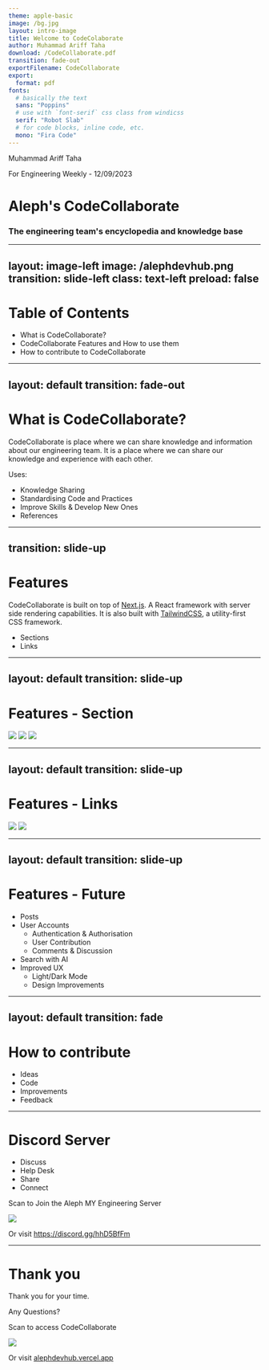 ```yaml
---
theme: apple-basic
image: /bg.jpg
layout: intro-image
title: Welcome to CodeColaborate
author: Muhammad Ariff Taha
download: /CodeCollaborate.pdf
transition: fade-out
exportFilename: CodeCollaborate
export:
  format: pdf
fonts:
  # basically the text
  sans: "Poppins"
  # use with `font-serif` css class from windicss
  serif: "Robot Slab"
  # for code blocks, inline code, etc.
  mono: "Fira Code"
---
```


<div class="absolute top-10 left-10">
  <p class="font-size-3 !mb-0">
    Muhammad Ariff Taha
  </p>
  <p class="font-size-2 !mt-0">
    For Engineering Weekly - 12/09/2023
  </p>
</div>

<div class="absolute bottom-10 left-10">
  <h1 id="cover-title">Aleph's CodeCollaborate</h1>
  <h3>The engineering team's encyclopedia and knowledge base</h3>
</div>

<!-- Hello, My name is Taha and today I'll be talking about CodeCollaborate. Take notes and write down your questions and we'll address them at the end of the presentation -->

---
layout: image-left
image: /alephdevhub.png 
transition: slide-left
class: text-left
preload: false
---

<div class=" p-4">
<h1 class="text-blue">Table of Contents</h1>

<ul>
  <li 
    v-motion
    :initial="{ x : 100, opacity : 0 }"
    :enter="{ x: 0, opacity: 1, transition: { duration: 1000 }}"
    > What is CodeCollaborate?</li>
  <li
    v-motion
    :initial="{ x : 100, opacity : 0 }"
    :enter="{ x: 0, opacity: 1, transition: { duration: 1000 ,delay : 200}}"
    >CodeCollaborate Features and How to use them</li>
    <li
    v-motion
    :initial="{ x : 100, opacity : 0 }"
    :enter="{ x: 0, opacity: 1, transition: { duration: 1000 ,delay : 600}}"
    >  How to contribute to CodeCollaborate</li>
</ul>
</div>


<!-- Today, we will talk about what is CodeCollaborate, its features (current and future/planned), how to use it and how to contribute to it. -->
 

---
layout: default
transition: fade-out
---

<div className="w-full h-full flex flex-col justify-center items-start">
  <h1>What is CodeCollaborate?</h1>

  <p class="w-2xl">CodeCollaborate is place where we can share knowledge and information about our
    engineering team. It is a place where we can share our knowledge and experience
    with each other.
  </p>

  <p>Uses:</p>
  <ul>
    <li>Knowledge Sharing</li>
    <li>Standardising Code and Practices</li>
    <li>Improve Skills & Develop New Ones</li>
    <li>References</li>
  </ul>
</div>

<!-- 

Knowledge sharing is a key part of our engineering culture.

Engineers and engineering as a whole can only improve if we share and support each other. 

I hope we can fully utilise this platform for everyone's benefit.

CodeCollaborate will be our one stop destination to share knowledge with our peers. 

In the future we hope to also implement standars across all our projects.

This will not only benefit us here, where we can have multiple projects,

some with similar requirements, but also those in the future. 

If we ever decide to continue our journey elsewhere, at least handover doesn't have to be difficult 

We can also use this platform to improve our skills and develop new ones.

For example, recently I've noticed gaps in my knowledge while helping out with other projects.

I might not know where to find the information I need, I would probably have to put in effort to find it.

I've been trying to fill those gaps by reading up on the topics and sharing what I've learnt with the team.

And I can share what I've learnt with the team through CodeCollaborate, so you don't have to struggle as I did.

Lastly, it can also be a platform for references for when we need to look back on something we've done before.

-->

---
transition: slide-up
---

<div class="w-full h-full flex flex-col justify-center items-start">
  <h1 class="heading">Features</h1>

<div >
  <p class="w-2xl">CodeCollaborate is built on top of <a href="https://nextjs.org/">Next.js</a>. A React framework with server side rendering capabilities. It is also built with <a href="https://tailwindcss.com/">TailwindCSS</a>, a utility-first CSS framework.
  </p>

  <ul>
    <li>Sections</li>
    <li>Links</li>
  </ul>
</div>

  </div>

<!-- 
  CodeCollaborate is built on top of Next.js and uses TailwindCSS for styling.

  It is hosted on Vercel and uses MongoDB Atlas for its database.

  Currently, CodeCollaborate has 2 main features, Sections and Links.
 -->
---
layout: default
transition: slide-up
---

<div class="w-full h-full flex flex-col justify-center items-start p-4">
  <h1 class="heading">Features - Section</h1>

<div class="grid grid-cols-2 gap-2 grid-rows-2 grid-justify-center grid-items-center">
  <img src="/sections.png" class="row-span-1 w-80" />
  <img src="/edit-sections.png"  class="row-span-2 w-100" />
  <img src="/create-sections.png" class="row-span-1 w-80" />
</div>

</div>

<!-- 
  Sections are where we can categorise our content.
  
  You can add a new Section by clicking on the "Add Section" button.

  Each section has a title and a description.

  Title is mandatory while description is optional.

  The slug is automatically generated from the title and will be used in the URL.

  The button can be found on the home page.

  You can also edit the section by clicking on the "Edit" button.

  On the edit screen, you can edit, deleted and add links attached to the section.

 -->

---
layout: default
transition: slide-up
---

<div class="w-full h-full flex flex-col justify-center items-start  p-4">
  <h1 class="heading">Features - Links</h1>

<div class="grid grid-cols-2 gap-2 grid-rows-2">
  <img src="/links.png" class="row-span-1" />
  <img src="/add-links.png"  class="row-span-2" />
</div>

</div>


<!-- 

  Links are where we can add our content.

  You can add a new Link by clicking on the "Add Link" button.

  Each link has a title, url, section and an image.

  All fields are mandatory.

  The image is currently hosted on Cloudinary.

  You can also edit the link by clicking on the "Edit" button.

 -->

---
layout: default
transition: slide-up
---

<div class="w-full h-full flex flex-col justify-center items-start  p-4">
  <h1 class="heading">Features - Future</h1>

  <ul>
    <li>Posts</li>
    <li>User Accounts
      <ul class="!mt-0">
        <li>Authentication & Authorisation</li>
        <li>User Contribution</li>
        <li>Comments & Discussion</li>
      </ul>
    </li>
    <li>Search with AI</li>
    <li>Improved UX
      <ul class="!mt-0">
        <li>Light/Dark Mode</li>
        <li>Design Improvements</li>
      </ul>
    </li>
  </ul>

</div>


<!-- 

These are some of the features that we are planning to implement in the future.

Firstly, we want to have a blog like feature where we can post articles and tutorials.

This will be useful for sharing knowledge and experience that can't be shared through links.

Ideally, we want to have a login system where only Alephians can access CodeCollaborate.

This will allow us to have more control over the content and who can access it as well as display user contributions.

Which means Links and Posts can be attributed to the user who created them.

We also want to have a search feature where you can search for content and possibly AI integration to improve the search results.

Lastly, we want to improve the UX of CodeCollaborate.

We want to have a light and dark mode for those who prefer one over the other.

We also want to improve the design of CodeCollaborate to make it more appealing and easier to use.

This is where we need your help.

-->

---
layout: default
transition: fade
---

<div class="w-full h-full flex flex-col justify-center items-start p-4">
  <h1 class="heading">How to contribute</h1>

  <ul>
    <li v-click>Ideas</li>
    <li v-click>Code</li>
    <li v-click>Improvements</li>
    <li v-click>Feedback</li>
  </ul>


</div>

<!--
How to contribute to CodeCollaborate?

You can contribute to CodeCollaborate in many ways.

Ideas.

If you have any ideas on how to improve CodeCollaborate, you can share them with us.

Code.

If you don't have any ideas, but you want to contribute, you can help us with the code.

We have a list of features and improvements that we want to implement.

Improvements.

If you think there are things that can be improved, better implementation, better design, etc.

Feedback.

Lastly, if you have any feedback, share. 

We want to make CodeCollaborate as useful as possible for everyone.
-->

---

<div class="w-full h-full flex flex-row justify-center items-start p-4">
  <div class="w-1/2 flex gap-4 flex-col">
    <h1 class="heading">Discord Server</h1>
    <ul>
      <li>Discuss</li>
      <li>Help Desk</li>
      <li>Share</li>
      <li>Connect</li>
    </ul>
  </div>
  <div class="flex flex-col justify-center items-center">
    <p>Scan to Join the Aleph MY Engineering Server</p>
    <img src="/CodeColaborate.svg" class="w-70 mx-auto" /> 
    <p>Or visit <a href="https://discord.gg/hhD5BfFm">https://discord.gg/hhD5BfFm</a></p>
  </div>
</div>

<!-- 
We also have a Discord server for the engineering team.

You can join the server by scanning the QR code or by visiting the URL.

We can use the server to discuss, ask for help, share and connect with each other.

We have prepared some roles for you to choose from. 

You can choose the roles that describes you best and you will be notified when there are updates.

We hope that the discord server will be a place where we can connect with each other and share our knowledge and experience.

It will also help engineers in the same project to communicate and collaborate with each other through the dedicated project channels.

If your role is not listed, or you want to add a new role, create a new channel or category, implement a new feature, bots, etc, you can contact an admin to have it added.
-->

---

<div class="w-full h-full flex flex-row justify-center items-center p-4">
 <div class="w-1/2 flex gap-4 flex-col">
  <h1 class="heading">Thank you</h1>
  <p>Thank you for your time.</p> 
  <p>Any Questions?</p>
  </div>

  <div>
    <p>Scan to access CodeCollaborate</p>
    <img src="/CodeColaborate.svg" class="w-70 mx-auto" /> 
    <p>Or visit <a href="https://alephdevhub.vercel.app">alephdevhub.vercel.app</a></p>
  </div>
  
</div>

<!--

Thank you for your time.

I hope you found this presentation useful and maybe even enjoyable.

We hope that CodeCollaborate will be a useful tool for everyone.

Any Questions?

-->
